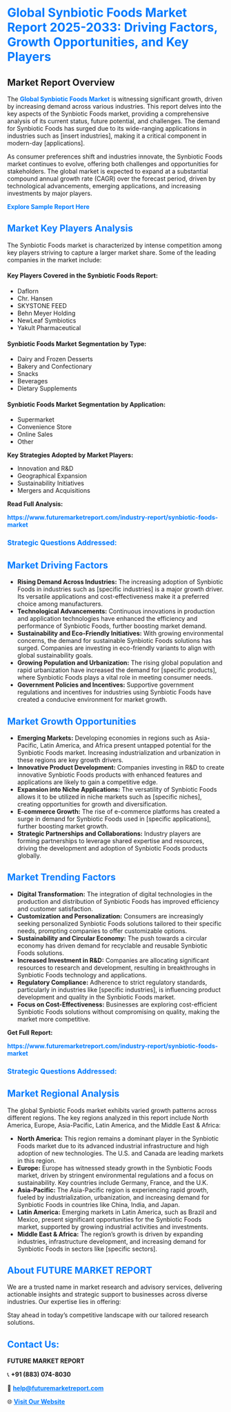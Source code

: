 <h1 style="color: #007BFF;">Global Synbiotic Foods Market Report 2025-2033: Driving Factors, Growth Opportunities, and Key Players</h1>

<section id="overview">
<h2>Market Report Overview</h2>
<p>The <a href="https://www.futuremarketreport.com/industry-report/synbiotic-foods-market" style="color: #007BFF; text-decoration: none;"><strong>Global Synbiotic Foods Market</strong></a> is witnessing significant growth, driven by increasing demand across various industries. This report delves into the key aspects of the Synbiotic Foods market, providing a comprehensive analysis of its current status, future potential, and challenges. The demand for Synbiotic Foods has surged due to its wide-ranging applications in industries such as [insert industries], making it a critical component in modern-day [applications].</p>
<p>As consumer preferences shift and industries innovate, the Synbiotic Foods market continues to evolve, offering both challenges and opportunities for stakeholders. The global market is expected to expand at a substantial compound annual growth rate (CAGR) over the forecast period, driven by technological advancements, emerging applications, and increasing investments by major players.</p>
</section>

<section id="overview">
<p><a href="https://www.futuremarketreport.com/request-sample/reportId=108510" style="color: #007BFF; text-decoration: none;"><strong>Explore Sample Report Here</strong></a></p>
</section>

<section id="key-players">
<h2 style="color: #007BFF;">Market Key Players Analysis</h2>
<p>The Synbiotic Foods market is characterized by intense competition among key players striving to capture a larger market share. Some of the leading companies in the market include:</p>
<h4>Key Players Covered in the Synbiotic Foods Report:</h4>
<ul><li>Daflorn</li><li>Chr. Hansen</li><li>SKYSTONE FEED</li><li>Behn Meyer Holding</li><li>NewLeaf Symbiotics</li><li>Yakult Pharmaceutical</li></ul>
<h4>Synbiotic Foods Market Segmentation by Type:</h4>
<ul><li>Dairy and Frozen Desserts</li><li>Bakery and Confectionary</li><li>Snacks</li><li>Beverages</li><li>Dietary Supplements</li></ul>

<h4>Synbiotic Foods Market Segmentation by Application:</h4>
<ul><li>Supermarket</li><li>Convenience Store</li><li>Online Sales</li><li>Other</li></ul>
<p><strong>Key Strategies Adopted by Market Players:</strong></p>
<ul>
<li>Innovation and R&D</li>
<li>Geographical Expansion</li>
<li>Sustainability Initiatives</li>
<li>Mergers and Acquisitions</li>
</ul>
</section>

<section>
<p><strong>Read Full Analysis: </strong></p><a href="https://www.futuremarketreport.com/industry-report/synbiotic-foods-market" style="color: #007BFF; text-decoration: none;"><strong>https://www.futuremarketreport.com/industry-report/synbiotic-foods-market</strong></a>
<h3 style="color: #007BFF;">Strategic Questions Addressed:</h3>
</section>

<section id="driving-factors">
<h2 style="color: #007BFF;">Market Driving Factors</h2>
<ul>
<li><strong>Rising Demand Across Industries:</strong> The increasing adoption of Synbiotic Foods in industries such as [specific industries] is a major growth driver. Its versatile applications and cost-effectiveness make it a preferred choice among manufacturers.</li>
<li><strong>Technological Advancements:</strong> Continuous innovations in production and application technologies have enhanced the efficiency and performance of Synbiotic Foods, further boosting market demand.</li>
<li><strong>Sustainability and Eco-Friendly Initiatives:</strong> With growing environmental concerns, the demand for sustainable Synbiotic Foods solutions has surged. Companies are investing in eco-friendly variants to align with global sustainability goals.</li>
<li><strong>Growing Population and Urbanization:</strong> The rising global population and rapid urbanization have increased the demand for [specific products], where Synbiotic Foods plays a vital role in meeting consumer needs.</li>
<li><strong>Government Policies and Incentives:</strong> Supportive government regulations and incentives for industries using Synbiotic Foods have created a conducive environment for market growth.</li>
</ul>
</section>

<section id="growth-opportunities">
<h2 style="color: #007BFF;">Market Growth Opportunities</h2>
<ul>
<li><strong>Emerging Markets:</strong> Developing economies in regions such as Asia-Pacific, Latin America, and Africa present untapped potential for the Synbiotic Foods market. Increasing industrialization and urbanization in these regions are key growth drivers.</li>
<li><strong>Innovative Product Development:</strong> Companies investing in R&D to create innovative Synbiotic Foods products with enhanced features and applications are likely to gain a competitive edge.</li>
<li><strong>Expansion into Niche Applications:</strong> The versatility of Synbiotic Foods allows it to be utilized in niche markets such as [specific niches], creating opportunities for growth and diversification.</li>
<li><strong>E-commerce Growth:</strong> The rise of e-commerce platforms has created a surge in demand for Synbiotic Foods used in [specific applications], further boosting market growth.</li>
<li><strong>Strategic Partnerships and Collaborations:</strong> Industry players are forming partnerships to leverage shared expertise and resources, driving the development and adoption of Synbiotic Foods products globally.</li>
</ul>
</section>

<section id="trending-factors">
<h2 style="color: #007BFF;">Market Trending Factors</h2>
<ul>
<li><strong>Digital Transformation:</strong> The integration of digital technologies in the production and distribution of Synbiotic Foods has improved efficiency and customer satisfaction.</li>
<li><strong>Customization and Personalization:</strong> Consumers are increasingly seeking personalized Synbiotic Foods solutions tailored to their specific needs, prompting companies to offer customizable options.</li>
<li><strong>Sustainability and Circular Economy:</strong> The push towards a circular economy has driven demand for recyclable and reusable Synbiotic Foods solutions.</li>
<li><strong>Increased Investment in R&D:</strong> Companies are allocating significant resources to research and development, resulting in breakthroughs in Synbiotic Foods technology and applications.</li>
<li><strong>Regulatory Compliance:</strong> Adherence to strict regulatory standards, particularly in industries like [specific industries], is influencing product development and quality in the Synbiotic Foods market.</li>
<li><strong>Focus on Cost-Effectiveness:</strong> Businesses are exploring cost-efficient Synbiotic Foods solutions without compromising on quality, making the market more competitive.</li>
</ul>
</section>

<section>
<p><strong>Get Full Report: </strong></p><a href="https://www.futuremarketreport.com/industry-report/synbiotic-foods-market" style="color: #007BFF; text-decoration: none;"><strong>https://www.futuremarketreport.com/industry-report/synbiotic-foods-market</strong></a>
<h3 style="color: #007BFF;">Strategic Questions Addressed:</h3>
</section>


<section id="regional-analysis">
<h2 style="color: #007BFF;">Market Regional Analysis</h2>
<p>The global Synbiotic Foods market exhibits varied growth patterns across different regions. The key regions analyzed in this report include North America, Europe, Asia-Pacific, Latin America, and the Middle East & Africa:</p>
<ul>
<li><strong>North America:</strong> This region remains a dominant player in the Synbiotic Foods market due to its advanced industrial infrastructure and high adoption of new technologies. The U.S. and Canada are leading markets in this region.</li>
<li><strong>Europe:</strong> Europe has witnessed steady growth in the Synbiotic Foods market, driven by stringent environmental regulations and a focus on sustainability. Key countries include Germany, France, and the U.K.</li>
<li><strong>Asia-Pacific:</strong> The Asia-Pacific region is experiencing rapid growth, fueled by industrialization, urbanization, and increasing demand for Synbiotic Foods in countries like China, India, and Japan.</li>
<li><strong>Latin America:</strong> Emerging markets in Latin America, such as Brazil and Mexico, present significant opportunities for the Synbiotic Foods market, supported by growing industrial activities and investments.</li>
<li><strong>Middle East & Africa:</strong> The region’s growth is driven by expanding industries, infrastructure development, and increasing demand for Synbiotic Foods in sectors like [specific sectors].</li>
</ul>
</section>

<footer>
<h2 style="color: #007BFF;">About FUTURE MARKET REPORT</h2>
<p>We are a trusted name in market research and advisory services, delivering actionable insights and strategic support to businesses across diverse industries. Our expertise lies in offering:</p>

<p>Stay ahead in today’s competitive landscape with our tailored research solutions.</p>

<h2 style="color: #007BFF;">Contact Us:</h2>
<p><strong>FUTURE MARKET REPORT</strong></p>
<p>📞 <strong>+91 (883) 074-8030</strong></p>
<p>📧 <strong><a href="mailto:help@futuremarketreport.com" style="color: #007BFF;">help@futuremarketreport.com</a></strong></p>
<p>🌐 <strong><a href="https://www.futuremarketreport.com/" style="color: #007BFF;">Visit Our Website</a></strong></p>
</footer>